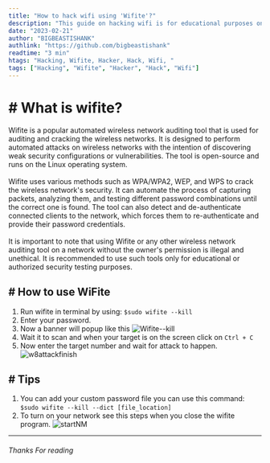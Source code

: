 ```yaml
---
title: "How to hack wifi using 'Wifite'?"
description: "This guide on hacking wifi is for educational purposes only. The information provided in this guide is not intended to encourage or promote illegal activities. Any action taken based on the information provided in this guide is done so at the user's own risk. The author of this guide is not responsible for any consequences that may result from the use of the information provided in this guide."
date: "2023-02-21"
author: "BIGBEASTISHANK"
authlink: "https://github.com/bigbeastishank"
readtime: "3 min"
htags: "Hacking, Wifite, Hacker, Hack, Wifi, "
tags: ["Hacking", "Wifite", "Hacker", "Hack", "Wifi"]
---
```


# # What is wifite?

Wifite is a popular automated wireless network auditing tool that is used for auditing and cracking the wireless networks. It is designed to perform automated attacks on wireless networks with the intention of discovering weak security configurations or vulnerabilities. The tool is open-source and runs on the Linux operating system.
\
\
Wifite uses various methods such as WPA/WPA2, WEP, and WPS to crack the wireless network's security. It can automate the process of capturing packets, analyzing them, and testing different password combinations until the correct one is found. The tool can also detect and de-authenticate connected clients to the network, which forces them to re-authenticate and provide their password credentials.
\
\
It is important to note that using Wifite or any other wireless network auditing tool on a network without the owner's permission is illegal and unethical. It is recommended to use such tools only for educational or authorized security testing purposes.

## # How to use WiFite

1. Run wifite in terminal by using: `$sudo wifite --kill`
2. Enter your password.
3. Now a banner will popup like this
   ![Wifite--kill](/img/blog/hack-wifi-wifite/wifite--kill.png)
4. Wait it to scan and when your target is on the screen click on `Ctrl + C`
5. Now enter the target number and wait for attack to happen.
   ![w8attackfinish](/img/blog/hack-wifi-wifite/w8attackfinish.png)

## # Tips

1. You can add your custom password file you can use this command: `$sudo wifite --kill --dict [file_location]`
2. To turn on your network see this steps when you close the wifite program.
   ![startNM](/img/blog/hack-wifi-wifite/startNM.png)

---

###### Thanks For reading
